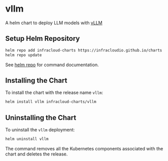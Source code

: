 # vllm

A helm chart to deploy LLM models with [vLLM](https://github.com/vllm-project/vllm)

## Setup Helm Repository

```bash
helm repo add infracloud-charts https://infracloudio.github.io/charts
helm repo update
```

See [helm repo](https://helm.sh/docs/helm/helm_repo/) for command documentation.

## Installing the Chart

To install the chart with the release name `vllm`:

```bash
helm install vllm infracloud-charts/vllm
```

## Uninstalling the Chart

To uninstall the `vllm` deployment:

```bash
helm uninstall vllm
```

The command removes all the Kubernetes components associated with the chart and deletes the release.
